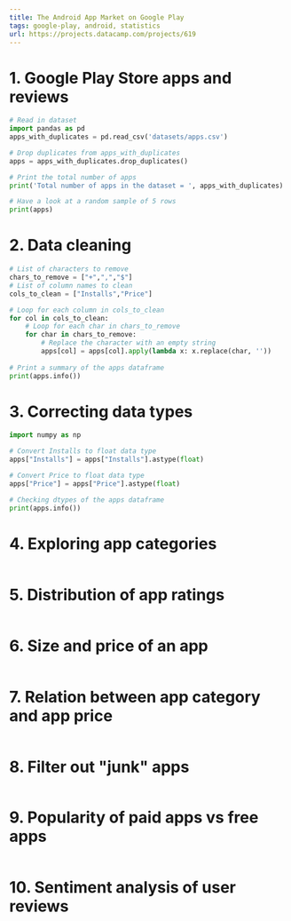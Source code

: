 ```yaml
---
title: The Android App Market on Google Play
tags: google-play, android, statistics
url: https://projects.datacamp.com/projects/619
---
```


# 1. Google Play Store apps and reviews
```python
# Read in dataset
import pandas as pd
apps_with_duplicates = pd.read_csv('datasets/apps.csv')

# Drop duplicates from apps_with_duplicates
apps = apps_with_duplicates.drop_duplicates()

# Print the total number of apps
print('Total number of apps in the dataset = ', apps_with_duplicates)

# Have a look at a random sample of 5 rows
print(apps)
```


# 2. Data cleaning
```python
# List of characters to remove
chars_to_remove = ["+",",","$"]
# List of column names to clean
cols_to_clean = ["Installs","Price"]

# Loop for each column in cols_to_clean
for col in cols_to_clean:
    # Loop for each char in chars_to_remove
    for char in chars_to_remove:
        # Replace the character with an empty string
        apps[col] = apps[col].apply(lambda x: x.replace(char, ''))
        
# Print a summary of the apps dataframe
print(apps.info())
```


# 3. Correcting data types
```python
import numpy as np

# Convert Installs to float data type
apps["Installs"] = apps["Installs"].astype(float)

# Convert Price to float data type
apps["Price"] = apps["Price"].astype(float)

# Checking dtypes of the apps dataframe
print(apps.info())
```


# 4. Exploring app categories
```python

```


# 5. Distribution of app ratings
```python

```


# 6. Size and price of an app
```python

```


# 7. Relation between app category and app price
```python

```


# 8. Filter out "junk" apps
```python

```


# 9. Popularity of paid apps vs free apps
```python

```


# 10. Sentiment analysis of user reviews
```python

```


